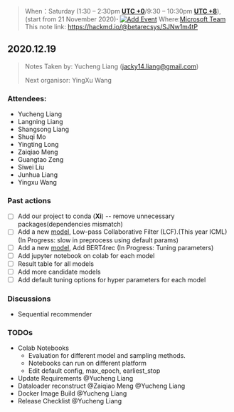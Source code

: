 >When：Saturday (1:30 – 2:30pm **[UTC +0](https://24timezones.com/time-zone/utc#gref)**/9:30 – 10:30pm **[UTC +8](https://24timezones.com/time-zone/utc+8#gref)**), (start from 21 November 2020)**⋅** [![Add Event](https://img.shields.io/badge/Add-Event-blue)](https://github.com/beta-team/community/releases/download/meeting/bi-weekly.meeting.ics)
>Where:[Microsoft Team](http://tiny.cc/82t1tz)
>This note link: https://hackmd.io/@betarecsys/SJNw1m4tP

## 2020.12.19
> Notes Taken by: Yucheng Liang (jacky14.liang@gmail.com)
>
> Next organisor: YingXu Wang

### Attendees:
- Yucheng Liang
- Langning Liang
- Shangsong Liang
- Shuqi Mo
- Yingting Long
- Zaiqiao Meng
- Guangtao Zeng
- Siwei Liu
- Junhua Liang
- Yingxu Wang

### Past actions

- [ ] Add our project to conda (**Xi**) -- remove unnecessary packages(dependencies mismatch)
- [ ] Add a new [model](https://arxiv.org/pdf/2006.15516.pdf), Low-pass Collaborative Filter (LCF).(This year ICML) (In Progress: slow in preprocess using default params)
- [ ] Add a new [model](https://arxiv.org/pdf/2006.15516.pdf),  Add BERT4rec (In Progress: Tuning parameters)
- [ ] Add jupyter notebook on colab for each model
- [ ] Result table for all models
- [ ] Add more candidate models
- [ ] Add default tuning options for hyper parameters for each model

### Discussions

- Sequential recommender

### TODOs

+ Colab Notebooks
  + Evaluation for different model and sampling methods.
  + Notebooks can run on different platform
  + Edit default config, max_epoch, earliest_stop
+ Update Requirements @Yucheng Liang
+ Dataloader reconstruct @Zaiqiao Meng @Yucheng Liang
+ Docker Image Build @Yucheng Liang
+ Release Checklist @Yucheng Liang